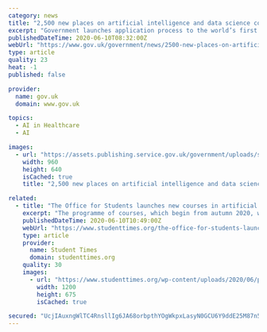 ```yaml
---
category: news
title: "2,500 new places on artificial intelligence and data science conversion courses now open to applicants"
excerpt: "Government launches application process to the world’s first artificial intelligence and data science conversion courses"
publishedDateTime: 2020-06-10T08:32:00Z
webUrl: "https://www.gov.uk/government/news/2500-new-places-on-artificial-intelligence-and-data-science-conversion-courses-now-open-to-applicants"
type: article
quality: 23
heat: -1
published: false

provider:
  name: gov.uk
  domain: www.gov.uk

topics:
  - AI in Healthcare
  - AI

images:
  - url: "https://assets.publishing.service.gov.uk/government/uploads/system/uploads/default_news_organisation_image_data/file/42/s960_100PS_960.jpg"
    width: 960
    height: 640
    isCached: true
    title: "2,500 new places on artificial intelligence and data science conversion courses now open to applicants"

related:
  - title: "The Office for Students launches new courses in artificial intelligence and data science"
    excerpt: "The programme of courses, which begin from autumn 2020, will be available in 28 universities across England, with 1,000 scholarships available to students from underrepresented backgrounds. Through specialist teaching and paid work placements,"
    publishedDateTime: 2020-06-10T10:49:00Z
    webUrl: "https://www.studenttimes.org/the-office-for-students-launches-new-courses-in-artificial-intelligence-and-data-science/"
    type: article
    provider:
      name: Student Times
      domain: studenttimes.org
    quality: 30
    images:
      - url: "https://www.studenttimes.org/wp-content/uploads/2020/06/pg-conversion.png"
        width: 1200
        height: 675
        isCached: true

secured: "UcjIAuxngWlTC4RnsllIg6JA68orbpthYOgWkpxLasyN0GCU6Y9ddE25M87n5ZSltG2/1Hhw8O0A9G9JwIR+kNqgEMQZzCO9t7N7tiByzcVqG1983qjeKLHFz3pSQ7R/mzBUVV3dCXQ5Mdd1v/aO/ldbTSL/cpyWm6AW8DH0ASuMI27L73F1pnQFPmINnZitp08UdTYICeNYRpZNKYe7dNt34p7MhZLTTb1mfqpmzuE6uyf0j1s6Ho0bGrKz5GWrZo7qG0ZSWbPUg6pLKTGBD5z+j2XGwKkCpHx0cjTsWq2lTRQatbSQsvOfAq/8r0X7;xE5PMds6PJnPLgl/VdmYYQ=="
---
```


